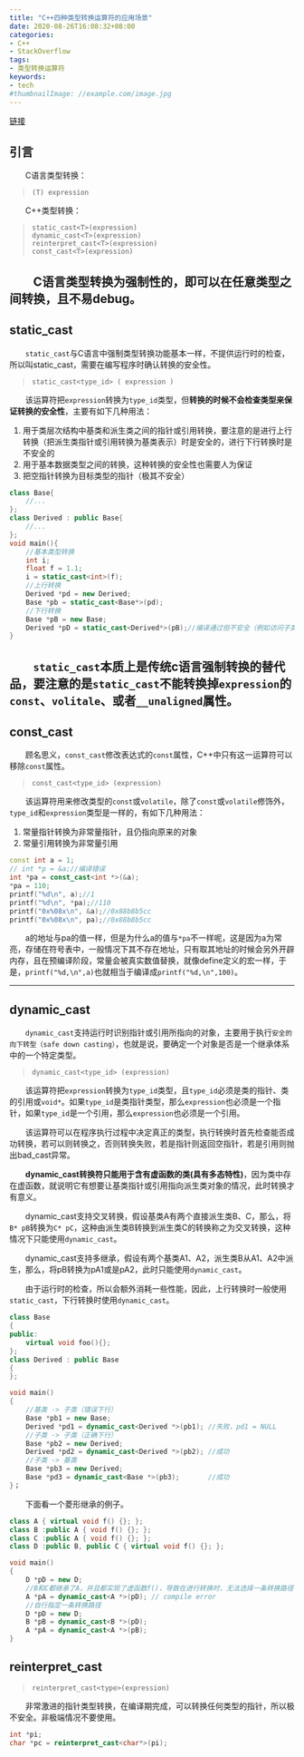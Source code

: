 ```yaml
---
title: "C++四种类型转换运算符的应用场景"
date: 2020-08-26T16:08:32+08:00
categories:
- C++
- StackOverflow
tags:
- 类型转换运算符
keywords:
- tech
#thumbnailImage: //example.com/image.jpg
---
```

[链接](https://stackoverflow.com/questions/332030/when-should-static-cast-dynamic-cast-const-cast-and-reinterpret-cast-be-used)
<!--more-->
## 引言
　　C语言类型转换：
> `(T) expression`

　　C++类型转换：
> `static_cast<T>(expression)`  
`dynamic_cast<T>(expression)`  
`reinterpret_cast<T>(expression)`  
`const_cast<T>(expression)`

　　C语言类型转换为强制性的，即可以在任意类型之间转换，且不易debug。
---
## **static_cast**
　　`static_cast`与C语言中强制类型转换功能基本一样，不提供运行时的检查，所以叫static_cast，需要在编写程序时确认转换的安全性。
> `static_cast<type_id> ( expression )`

　　该运算符把`expression`转换为`type_id`类型，但**转换的时候不会检查类型来保证转换的安全性**，主要有如下几种用法：
1. 用于类层次结构中基类和派生类之间的指针或引用转换，要注意的是进行上行转换（把派生类指针或引用转换为基类表示）时是安全的，进行下行转换时是不安全的
2. 用于基本数据类型之间的转换，这种转换的安全性也需要人为保证
3. 把空指针转换为目标类型的指针（极其不安全）

```cpp
class Base{
    //...
};
class Derived : public Base{
    //...
};
void main(){
    //基本类型转换
    int i;
    float f = 1.1;
    i = static_cast<int>(f);
    //上行转换
    Derived *pd = new Derived;
    Base *pb = static_cast<Base*>(pd);
    //下行转换
    Base *pB = new Base;
    Derived *pD = static_cast<Derived*>(pB);//编译通过但不安全（例如访问子类成员）
}
```

　　`static_cast`本质上是传统c语言强制转换的替代品，要注意的是`static_cast`不能转换掉`expression`的`const`、`volitale`、或者`__unaligned`属性。
---
## **const_cast**
　　顾名思义，`const_cast`修改表达式的`const`属性，C++中只有这一运算符可以移除`const`属性。
> `const_cast<type_id> (expression)`

　　该运算符用来修改类型的`const`或`volatile`，除了`const`或`volatile`修饰外，`type_id`和`expression`类型是一样的，有如下几种用法：
1. 常量指针转换为非常量指针，且仍指向原来的对象
2. 常量引用转换为非常量引用

```cpp
const int a = 1;
// int *p = &a;//编译错误
int *pa = const_cast<int *>(&a);
*pa = 110;
printf("%d\n", a);//1
printf("%d\n", *pa);//110
printf("0x%08x\n", &a);//0x88b8b5cc
printf("0x%08x\n", pa);//0x88b8b5cc
```
　　a的地址与pa的值一样，但是为什么a的值与`*pa`不一样呢，这是因为a为常亮，存储在符号表中，一般情况下其不存在地址，只有取其地址的时候会另外开辟内存，且在预编译阶段，常量会被真实数值替换，就像define定义的宏一样，于是，`printf("%d,\n",a)`也就相当于编译成`printf("%d,\n",100)`。

---
## **dynamic_cast**
　　`dynamic_cast`支持运行时识别指针或引用所指向的对象，主要用于执行`安全的向下转型（safe down casting）`，也就是说，要确定一个对象是否是一个继承体系中的一个特定类型。
> `dynamic_cast<type_id> (expression)`

　　该运算符把`expression`转换为`type_id`类型，且`type_id`必须是类的指针、类的引用或`void*`。如果`type_id`是类指针类型，那么`expression`也必须是一个指针，如果`type_id`是一个引用，那么`expression`也必须是一个引用。

　　该运算符可以在程序执行过程中决定真正的类型，执行转换时首先检查能否成功转换，若可以则转换之，否则转换失败，若是指针则返回空指针，若是引用则抛出bad_cast异常。

　　**dynamic_cast转换符只能用于含有虚函数的类(具有多态特性)**，因为类中存在虚函数，就说明它有想要让基类指针或引用指向派生类对象的情况，此时转换才有意义。

　　dynamic_cast支持交叉转换，假设基类A有两个直接派生类B、C，那么，将`B* pB`转换为`C* pC`，这种由派生类B转换到派生类C的转换称之为交叉转换，这种情况下只能使用`dynamic_cast`。

　　dynamic_cast支持多继承，假设有两个基类A1、A2，派生类B从A1、A2中派生，那么，将pB转换为pA1或是pA2，此时只能使用`dynamic_cast`。

　　由于运行时的检查，所以会额外消耗一些性能，因此，上行转换时一般使用`static_cast`，下行转换时使用`dynamic_cast`。
```cpp
class Base
{
public:
	virtual void foo(){};
};
class Derived : public Base
{
};

void main()
{
	//基类 -> 子类（错误下行）
	Base *pb1 = new Base;
	Derived *pd1 = dynamic_cast<Derived *>(pb1); //失败，pd1 = NULL
	//子类 -> 子类（正确下行）
	Base *pb2 = new Derived;
	Derived *pd2 = dynamic_cast<Derived *>(pb2); //成功
	//子类 -> 基类
	Base *pb3 = new Derived;
	Base *pd3 = dynamic_cast<Base *>(pb3);		 //成功
}；
```
　　下面看一个菱形继承的例子。
```cpp
class A { virtual void f() {}; };
class B :public A { void f() {}; };
class C :public A { void f() {}; };
class D :public B, public C { virtual void f() {}; };

void main()
{
    D *pD = new D;
    //B和C都继承了A，并且都实现了虚函数f()，导致在进行转换时，无法选择一条转换路径
    A *pA = dynamic_cast<A *>(pD); // compile error
    //自行指定一条转换路径
    D *pD = new D;
    B *pB = dynamic_cast<B *>(pD);
    A *pA = dynamic_cast<A *>(pB);
}
```

## reinterpret_cast
> `reinterpret_cast<type>(expression)`

　　非常激进的指针类型转换，在编译期完成，可以转换任何类型的指针，所以极不安全。非极端情况不要使用。
```cpp
int *pi;
char *pc = reinterpret_cast<char*>(pi);
```
